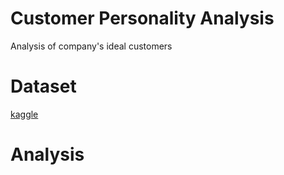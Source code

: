 # Customer Personality Analysis
Analysis of company's ideal customers

# Dataset
[kaggle](kaggle.com/datasets/imakash3011/customer-personality-analysis)

# Analysis